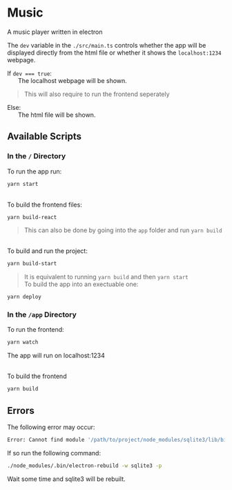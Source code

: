 # Music

A music player written in electron

The `dev` variable in the `./src/main.ts` controls whether the app will be displayed directly from the html file or whether it shows the `localhost:1234` webpage.

If `dev === true`: <br>
&emsp;&ensp; The localhost webpage will be shown.

> This will also require to run the frontend seperately

Else: <br>
&emsp;&ensp; The html file will be shown.

## Available Scripts

### In the `/` Directory

To run the app run:

```sh
yarn start
```

<br>
To build the frontend files:

```sh
yarn build-react
```

> This can also be done by going into the `app` folder and run `yarn build`

<br>
To build and run the project:

```sh
yarn build-start
```

> It is equivalent to running `yarn build` and then `yarn start`
> <br>
> To build the app into an exectuable one:

```sh
yarn deploy
```

### In the `/app` Directory

To run the frontend:

```sh
yarn watch
```

The app will run on localhost:1234

<br>
To build the frontend

```sh
yarn build
```

## Errors

The following error may occur:

```sh
Error: Cannot find module '/path/to/project/node_modules/sqlite3/lib/binding/electron-v7.1-linux-x64/node_sqlite3.node'
```

If so run the following command:

```sh
./node_modules/.bin/electron-rebuild -w sqlite3 -p
```

Wait some time and sqlite3 will be rebuilt.
